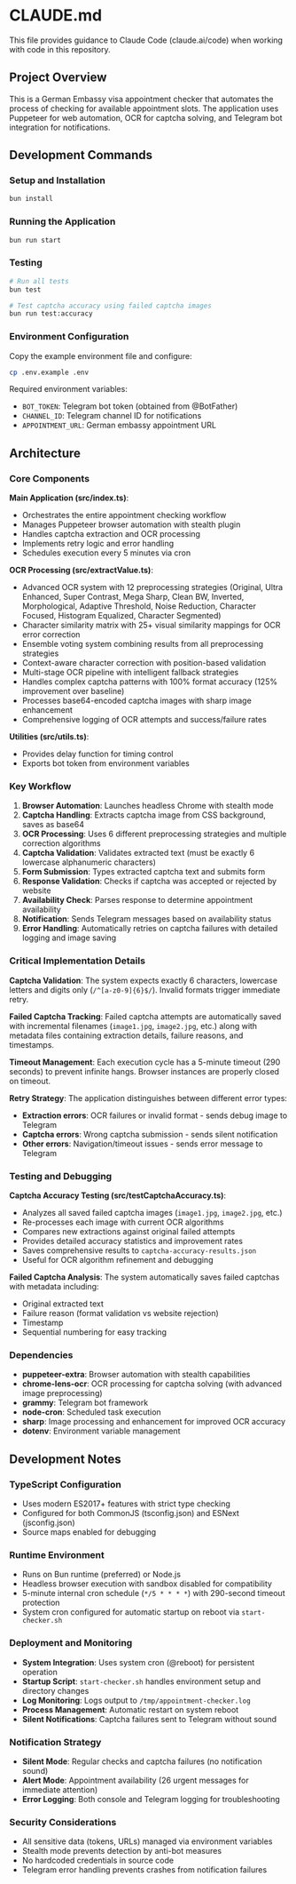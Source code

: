 # CLAUDE.md

This file provides guidance to Claude Code (claude.ai/code) when working with code in this repository.

## Project Overview

This is a German Embassy visa appointment checker that automates the process of checking for available appointment slots. The application uses Puppeteer for web automation, OCR for captcha solving, and Telegram bot integration for notifications.

## Development Commands

### Setup and Installation
```bash
bun install
```

### Running the Application
```bash
bun run start
```

### Testing
```bash
# Run all tests
bun test

# Test captcha accuracy using failed captcha images
bun run test:accuracy
```

### Environment Configuration
Copy the example environment file and configure:
```bash
cp .env.example .env
```

Required environment variables:
- `BOT_TOKEN`: Telegram bot token (obtained from @BotFather)
- `CHANNEL_ID`: Telegram channel ID for notifications
- `APPOINTMENT_URL`: German embassy appointment URL

## Architecture

### Core Components

**Main Application (src/index.ts)**:
- Orchestrates the entire appointment checking workflow
- Manages Puppeteer browser automation with stealth plugin
- Handles captcha extraction and OCR processing
- Implements retry logic and error handling
- Schedules execution every 5 minutes via cron

**OCR Processing (src/extractValue.ts)**:
- Advanced OCR system with 12 preprocessing strategies (Original, Ultra Enhanced, Super Contrast, Mega Sharp, Clean BW, Inverted, Morphological, Adaptive Threshold, Noise Reduction, Character Focused, Histogram Equalized, Character Segmented)
- Character similarity matrix with 25+ visual similarity mappings for OCR error correction
- Ensemble voting system combining results from all preprocessing strategies
- Context-aware character correction with position-based validation
- Multi-stage OCR pipeline with intelligent fallback strategies
- Handles complex captcha patterns with 100% format accuracy (125% improvement over baseline)
- Processes base64-encoded captcha images with sharp image enhancement
- Comprehensive logging of OCR attempts and success/failure rates

**Utilities (src/utils.ts)**:
- Provides delay function for timing control
- Exports bot token from environment variables

### Key Workflow

1. **Browser Automation**: Launches headless Chrome with stealth mode
2. **Captcha Handling**: Extracts captcha image from CSS background, saves as base64
3. **OCR Processing**: Uses 6 different preprocessing strategies and multiple correction algorithms
4. **Captcha Validation**: Validates extracted text (must be exactly 6 lowercase alphanumeric characters)
5. **Form Submission**: Types extracted captcha text and submits form
6. **Response Validation**: Checks if captcha was accepted or rejected by website
7. **Availability Check**: Parses response to determine appointment availability
8. **Notification**: Sends Telegram messages based on availability status
9. **Error Handling**: Automatically retries on captcha failures with detailed logging and image saving

### Critical Implementation Details

**Captcha Validation**: The system expects exactly 6 characters, lowercase letters and digits only (`/^[a-z0-9]{6}$/`). Invalid formats trigger immediate retry.

**Failed Captcha Tracking**: Failed captcha attempts are automatically saved with incremental filenames (`image1.jpg`, `image2.jpg`, etc.) along with metadata files containing extraction details, failure reasons, and timestamps.

**Timeout Management**: Each execution cycle has a 5-minute timeout (290 seconds) to prevent infinite hangs. Browser instances are properly closed on timeout.

**Retry Strategy**: The application distinguishes between different error types:
- **Extraction errors**: OCR failures or invalid format - sends debug image to Telegram
- **Captcha errors**: Wrong captcha submission - sends silent notification  
- **Other errors**: Navigation/timeout issues - sends error message to Telegram

### Testing and Debugging

**Captcha Accuracy Testing (src/testCaptchaAccuracy.ts)**:
- Analyzes all saved failed captcha images (`image1.jpg`, `image2.jpg`, etc.)
- Re-processes each image with current OCR algorithms
- Compares new extractions against original failed attempts
- Provides detailed accuracy statistics and improvement rates
- Saves comprehensive results to `captcha-accuracy-results.json`
- Useful for OCR algorithm refinement and debugging

**Failed Captcha Analysis**: The system automatically saves failed captchas with metadata including:
- Original extracted text
- Failure reason (format validation vs website rejection)
- Timestamp
- Sequential numbering for easy tracking

### Dependencies

- **puppeteer-extra**: Browser automation with stealth capabilities
- **chrome-lens-ocr**: OCR processing for captcha solving (with advanced image preprocessing)
- **grammy**: Telegram bot framework
- **node-cron**: Scheduled task execution
- **sharp**: Image processing and enhancement for improved OCR accuracy
- **dotenv**: Environment variable management

## Development Notes

### TypeScript Configuration
- Uses modern ES2017+ features with strict type checking
- Configured for both CommonJS (tsconfig.json) and ESNext (jsconfig.json)
- Source maps enabled for debugging

### Runtime Environment
- Runs on Bun runtime (preferred) or Node.js
- Headless browser execution with sandbox disabled for compatibility
- 5-minute internal cron schedule (`*/5 * * * *`) with 290-second timeout protection
- System cron configured for automatic startup on reboot via `start-checker.sh`

### Deployment and Monitoring
- **System Integration**: Uses system cron (@reboot) for persistent operation
- **Startup Script**: `start-checker.sh` handles environment setup and directory changes
- **Log Monitoring**: Logs output to `/tmp/appointment-checker.log`
- **Process Management**: Automatic restart on system reboot
- **Silent Notifications**: Captcha failures sent to Telegram without sound

### Notification Strategy
- **Silent Mode**: Regular checks and captcha failures (no notification sound)
- **Alert Mode**: Appointment availability (26 urgent messages for immediate attention)
- **Error Logging**: Both console and Telegram logging for troubleshooting

### Security Considerations
- All sensitive data (tokens, URLs) managed via environment variables
- Stealth mode prevents detection by anti-bot measures
- No hardcoded credentials in source code
- Telegram error handling prevents crashes from notification failures